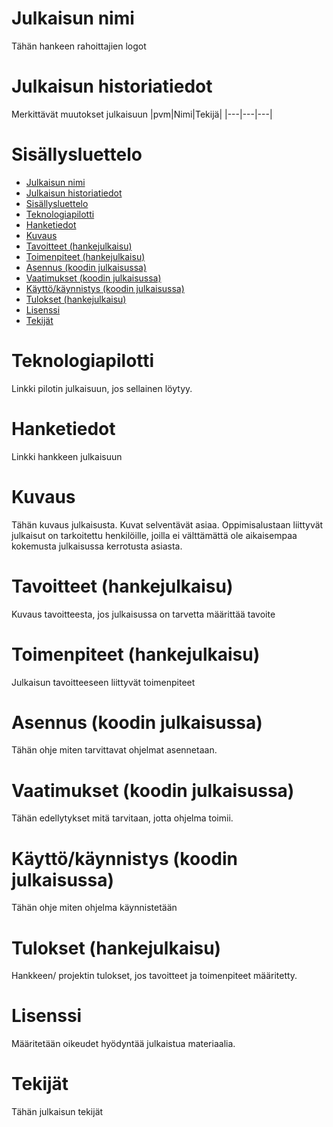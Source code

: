 # Julkaisun nimi
Tähän hankeen rahoittajien logot
# Julkaisun historiatiedot
Merkittävät muutokset julkaisuun
|pvm|Nimi|Tekijä|
|---|---|---|
# Sisällysluettelo
- [Julkaisun nimi](#julkaisun-nimi)
- [Julkaisun historiatiedot](#julkaisun-historiatiedot)
- [Sisällysluettelo](#sisällysluettelo)
- [Teknologiapilotti](#teknologiapilotti)
- [Hanketiedot](#hanketiedot)
- [Kuvaus](#kuvaus)
- [Tavoitteet (hankejulkaisu)](#tavoitteet-hankejulkaisu)
- [Toimenpiteet (hankejulkaisu)](#toimenpiteet-hankejulkaisu)
- [Asennus (koodin julkaisussa)](#asennus-koodin-julkaisussa)
- [Vaatimukset (koodin julkaisussa)](#vaatimukset-koodin-julkaisussa)
- [Käyttö/käynnistys (koodin julkaisussa)](#käyttökäynnistys-koodin-julkaisussa)
- [Tulokset (hankejulkaisu)](#tulokset-hankejulkaisu)
- [Lisenssi](#lisenssi)
- [Tekijät](#tekijät)

# Teknologiapilotti
Linkki pilotin julkaisuun, jos sellainen löytyy.
# Hanketiedot
Linkki hankkeen julkaisuun
# Kuvaus
Tähän kuvaus julkaisusta. Kuvat selventävät asiaa. Oppimisalustaan liittyvät julkaisut on tarkoitettu henkilöille, joilla ei välttämättä ole aikaisempaa kokemusta julkaisussa kerrotusta asiasta.
# Tavoitteet (hankejulkaisu)
Kuvaus tavoitteesta, jos julkaisussa on tarvetta määrittää tavoite
# Toimenpiteet (hankejulkaisu)
Julkaisun tavoitteeseen liittyvät toimenpiteet
# Asennus (koodin julkaisussa)
Tähän ohje miten tarvittavat ohjelmat asennetaan.
# Vaatimukset (koodin julkaisussa)
Tähän edellytykset mitä tarvitaan, jotta ohjelma toimii.
# Käyttö/käynnistys (koodin julkaisussa)
Tähän ohje miten ohjelma käynnistetään
# Tulokset (hankejulkaisu)
Hankkeen/ projektin tulokset, jos tavoitteet ja toimenpiteet määritetty.
# Lisenssi
Määritetään oikeudet hyödyntää julkaistua materiaalia.
# Tekijät
Tähän julkaisun tekijät





